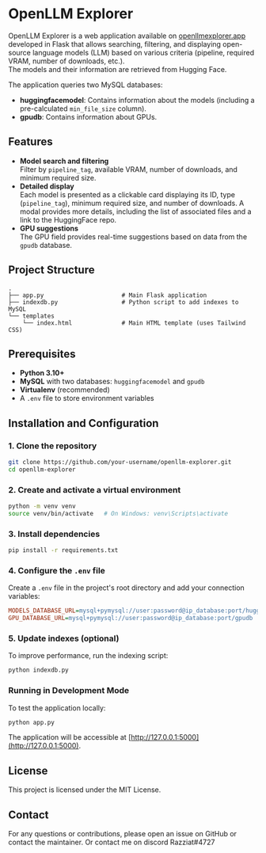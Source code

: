 # OpenLLM Explorer

OpenLLM Explorer is a web application available on [openllmexplorer.app](openllmexplorer.app) developed in Flask that allows searching, filtering, and displaying open-source language models (LLM) based on various criteria (pipeline, required VRAM, number of downloads, etc.).  
The models and their information are retrieved from Hugging Face.

The application queries two MySQL databases:  
- **huggingfacemodel**: Contains information about the models (including a pre-calculated `min_file_size` column).
- **gpudb**: Contains information about GPUs.

## Features

- **Model search and filtering**  
  Filter by `pipeline_tag`, available VRAM, number of downloads, and minimum required size.
- **Detailed display**  
  Each model is presented as a clickable card displaying its ID, type (`pipeline_tag`), minimum required size, and number of downloads. A modal provides more details, including the list of associated files and a link to the HuggingFace repo.
- **GPU suggestions**  
  The GPU field provides real-time suggestions based on data from the `gpudb` database.

## Project Structure

```
.
├── app.py                      # Main Flask application
├── indexdb.py                  # Python script to add indexes to MySQL
└── templates
    └── index.html              # Main HTML template (uses Tailwind CSS)
```

## Prerequisites

- **Python 3.10+**
- **MySQL** with two databases: `huggingfacemodel` and `gpudb`
- **Virtualenv** (recommended)
- A `.env` file to store environment variables

## Installation and Configuration

### 1. Clone the repository

```bash
git clone https://github.com/your-username/openllm-explorer.git
cd openllm-explorer
```

### 2. Create and activate a virtual environment

```bash
python -m venv venv
source venv/bin/activate   # On Windows: venv\Scripts\activate
```

### 3. Install dependencies

```bash
pip install -r requirements.txt
```

### 4. Configure the `.env` file

Create a `.env` file in the project's root directory and add your connection variables:

```ini
MODELS_DATABASE_URL=mysql+pymysql://user:password@ip_database:port/huggingfacemodel
GPU_DATABASE_URL=mysql+pymysql://user:password@ip_database:port/gpudb
```

### 5. Update indexes (optional)

To improve performance, run the indexing script:

```bash
python indexdb.py
```

### Running in Development Mode

To test the application locally:

```bash
python app.py
```

The application will be accessible at [http://127.0.0.1:5000](http://127.0.0.1:5000).

## License

This project is licensed under the MIT License.

## Contact

For any questions or contributions, please open an issue on GitHub or contact the maintainer. Or contact me on discord Razziat#4727
